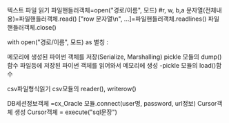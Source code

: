텍스트 파일 읽기 
파일핸들러객체=open("경로/이름", 모드) #r, w, b,a
문자열(전체내용)=파일핸들러객체.read()
["row 문자열\n", ...]=파일핸들러객체.readlines()
파일핸들러객체.close()

with open("경로/이름", 모드) as 별칭 :
    

메모리에 생성된 파이썬 객체를 저장(Serialize, Marshalling)
pickle 모듈의 dump()함수
파일등에 저장된 파이썬 객체를 읽어와서 메모리에 생성 -pickle 모듈의 load()함수

csv파일형식읽기 
csv모듈의 reader(), writerow()

DB세션정보객체 =cx_Oracle 모듈.connect(user명, password, url정보)
Cursor객체 생성
Cursor객체 = execute("sql문장")
